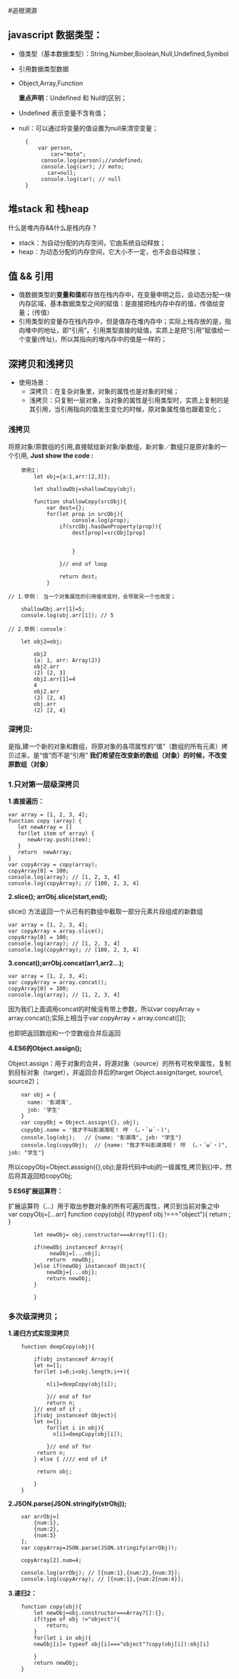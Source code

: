#追根溯源

## javascript 数据类型：

- 值类型（基本数据类型）：String,Number,Boolean,Null,Undefined,Symbol
- 引用数据类型数据
- Object,Array,Function
	
   **重点声明**：Undefined 和 Null的区别；

- Undefined 表示变量不含有值；
- null：可以通过将变量的值设置为null来清空变量；
	
		{
			var person,
				car="moto";
			 console.log(person);//undefined;
			 console.log(car); // moto;
  			   car=null;
			 console.log(car); // null		
		}

## 堆stack 和  栈heap 

什么是堆内存&&什么是栈内存？

- stack：为自动分配的内存空间，它由系统自动释放；
- heap：为动态分配的内存空间，它大小不一定，也不会自动释放；

## 值 && 引用

- 值数据类型的**变量和值**都存放在栈内存中，在变量申明之后，会动态分配一块内存区域，基本数据类型之间的赋值：是直接把栈内存中存的值，传值给变量；（传值）
- 引用类型的变量存在栈内存中，但是值存在堆内存中；实际上栈存放的是，指向堆中的地址，即“引用”。引用类型直接的赋值，实质上是把“引用”赋值给一个变量(传址)，所以其指向的堆内存中的值是一样的；

## 深拷贝和浅拷贝

- 使用场景：
	- 深拷贝：在复杂对象里，对象的属性也是对象的时候；	
	- 浅拷贝：只复制一层对象，当对象的属性是引用类型时，实质上复制的是其引用，当引用指向的值发生变化的时候，原对象属性值也跟着变化；
	
### 浅拷贝
将原对象/原数组的引用,直接赋给新对象/新数组，新对象／数组只是原对象的一个引用,
	**Just show the code :**
		

		举例1：
			let obj={a:1,arr:[2,3]};	

			let shallowObj=shallowCopy(obj);
			
			function shallowCopy(srcObj){
				var dest={};
				for(let prop in srcObj){
						console.log(prop);
					if(srcObj.hasOwnProperty(prop)){
						dest[prop]=srcObj[prop]
						

						}
	
					}// end of loop
					
					return dest;
				} 
			
	// 1.举例： 当一个对象属性的引用值改变时，会导致另一个也改变；
		
		shallowObj.arr[1]=5;
		console.log(obj.arr[1]); // 5
		
    // 2.举例：console：

		let obj2=obj;
			
			obj2
			{a: 1, arr: Array(2)}
			obj2.arr
			(2) [2, 3]
			obj2.arr[1]=4
			4
			obj2.arr
			(2) [2, 4]
			obj.arr
			(2) [2, 4]


		
### 深拷贝:
是指,建一个新的对象和数组，将原对象的各项属性的“值”（数组的所有元素）拷贝过来，是“值”而不是“引用”
**我们希望在改变新的数组（对象）的时候，不改变原数组（对象）**

### 1.只对第一层级深拷贝

**1.直接遍历：**

	var array = [1, 2, 3, 4];
	function copy (array) {
	   let newArray = []
	   for(let item of array) {
	      newArray.push(item);
	   }
	   return  newArray;
	}
	var copyArray = copy(array);
	copyArray[0] = 100;
	console.log(array); // [1, 2, 3, 4]
	console.log(copyArray); // [100, 2, 3, 4]

**2.slice();
arrObj.slice(start,end);**

slice() 方法返回一个从已有的数组中截取一部分元素片段组成的新数组
	
	var array = [1, 2, 3, 4];
	var copyArray = array.slice();
	copyArray[0] = 100;
	console.log(array); // [1, 2, 3, 4]
	console.log(copyArray); // [100, 2, 3, 4]


**3.concat();arrObj.concat(arr1,arr2...);**

	var array = [1, 2, 3, 4];
	var copyArray = array.concat();
	copyArray[0] = 100;
	console.log(array); // [1, 2, 3, 4]

因为我们上面调用concat的时候没有带上参数，所以var copyArray = array.concat();实际上相当于var copyArray = array.concat([]);

也即把返回数组和一个空数组合并后返回

**4.ES6的Object.assign();**

Object.assign：用于对象的合并，将源对象（source）的所有可枚举属性，复制到目标对象（target），并返回合并后的target
 Object.assign(target, source1, source2)；

		var obj = {
		  name: '彭湖湾',
		  job: '学生'
		}
		var copyObj = Object.assign({}, obj);
		copyObj.name = '我才不叫彭湖湾呢！ 哼  (。・`ω´・)';
		console.log(obj);   // {name: "彭湖湾", job: "学生"}
		console.log(copyObj);  // {name: "我才不叫彭湖湾呢！ 哼  (。・`ω´・)", job: "学生"}
 		
所以copyObj=Object.asssign({},obj);是将代码中obj的一级属性,拷贝到{}中，然后将其返回给copyObj;

**5 ES6扩展运算符：**

扩展运算符（...）用于取出参数对象的所有可遍历属性，拷贝到当前对象之中	
		var copyObj=[...arr]
		function copy(obj){
			if(typeof obj !==="object"){
					return ;
			}

			let newObj= obj.constructor===Array?[]:{};

			if(newObj instanceof Array){
				 newObj=[...obj];
				return	newObj;
			}else if(newObj instanceof Object){
				newObj={...obj};	
				return newObj;
			} 

			}

### 多次级深拷贝；

**1.递归方式实现深拷贝**
     
		function deepCopy(obj){
	
			if(obj instanceof Array){
			let n=[];
			for(let i=0;i<obj.length;i++){
			
				n[i]=deepCopy(obj[i]);
				
				}// end of for
				return n;
			}// end of if ;
			if(obj instanceof Object){
			let n={};
				for(let i in obj){
			      n[i]=deepCopy(obj[i]);
				
				}// end of for
			 return n;	
			} else { //// end of if 
			
			 return obj;
		
			}
		}

**2.JSON.parse(JSON.stringify(strObj));**
		
		var arrObj=[
			{num:1},
			{num:2},
			{num:3}
		];
		var copyArray=JSON.parse(JSON.stringify(arrObj));
		
		copyArray[2].num=4;

        console.log(arrObj); // [{num:1},{num:2},{num:3}];
		console.log(copyArray); // [{num:1},{num:2{num:4}];

**3.递归2：**
	
		function copy(obj){
			let newObj=obj.constructor===Array?[]:{};
			if(type of obj !="object"){
				return;
			}
            for(let i in obj){
			newObj[i]= typeof obj[i]==="object"?copy(obj[i]):obj[i]
			
			}
			return newObj;
		}


